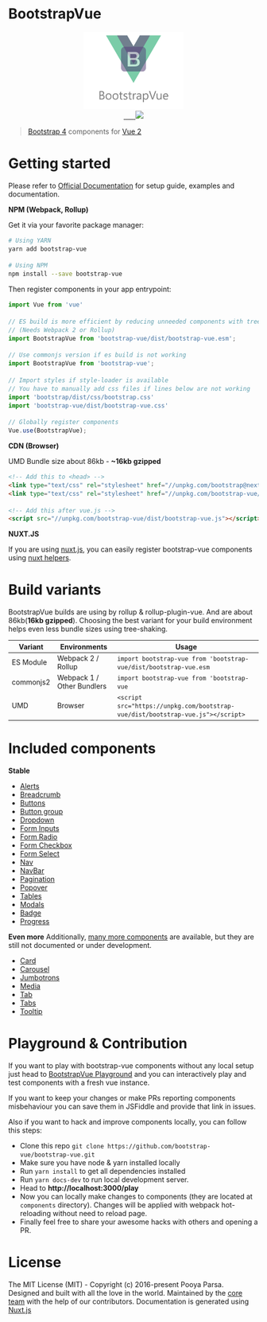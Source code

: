 # BootstrapVue

<p align="center">
<a href="https://bootstrap-vue.github.io">
    <img src="https://github.com/bootstrap-vue/bootstrap-vue/raw/master/banner.png" width="200px">
</a>
<br>
<a href="https://circleci.com/gh/bootstrap-vue/bootstrap-vue">
    <img alt="" src="https://img.shields.io/circleci/project/github/bootstrap-vue/bootstrap-vue/master.svg?style=flat-square">
</a>
<a href="https://www.npmjs.com/package/bootstrap-vue">
    <img alt="" src="https://img.shields.io/npm/dt/bootstrap-vue.svg?style=flat-square">
</a>
<a href="https://www.npmjs.com/package/bootstrap-vue">
    <img alt="" src="https://img.shields.io/npm/v/bootstrap-vue.svg?style=flat-square">
</a>
<a href="https://github.com/sindresorhus/xo">
    <img alt="" src="https://img.shields.io/badge/code_style-XO-5ed9c7.svg?style=flat-square">
</a>
<a href="https://v4-alpha.getbootstrap.com">
    <img alt="" src="https://img.shields.io/badge/bootstrap-4.0.0--alpha.6-800080.svg?style=flat-square">
</a>
<a href="https://vuejs.org">
    <img alt="" src="https://img.shields.io/badge/vue.js-2.2.x-green.svg?style=flat-square">
</a>
<a href="https://www.codacy.com/app/pi0/bootstrap-vue?utm_source=github.com&amp;utm_medium=referral&amp;utm_content=bootstrap-vue/bootstrap-vue&amp;utm_campaign=Badge_Grade">
    <img src="https://api.codacy.com/project/badge/Grade/efdefff98c8848a9b6038b164f10acc6"/>
</a>
</p>

> [Bootstrap 4](https://v4-alpha.getbootstrap.com/) components for [Vue 2](https://vuejs.org/)

# Getting started
Please refer to [Official Documentation](https://bootstrap-vue.github.io) for setup guide, examples and documentation.

**NPM (Webpack, Rollup)**

Get it via your favorite package manager:
```bash
# Using YARN
yarn add bootstrap-vue

# Using NPM
npm install --save bootstrap-vue
```

Then register components in your app entrypoint:
```js
import Vue from 'vue'

// ES build is more efficient by reducing unneeded components with tree-shaking.
// (Needs Webpack 2 or Rollup)
import BootstrapVue from 'bootstrap-vue/dist/bootstrap-vue.esm';

// Use commonjs version if es build is not working
import BootstrapVue from 'bootstrap-vue';

// Import styles if style-loader is available
// You have to manually add css files if lines below are not working
import 'bootstrap/dist/css/bootstrap.css'
import 'bootstrap-vue/dist/bootstrap-vue.css'

// Globally register components
Vue.use(BootstrapVue);
```

**CDN (Browser)**

UMD Bundle size about 86kb - <strong>~16kb gzipped</strong>

```html
<!-- Add this to <head> -->
<link type="text/css" rel="stylesheet" href="//unpkg.com/bootstrap@next/dist/css/bootstrap.min.css"/>
<link type="text/css" rel="stylesheet" href="//unpkg.com/bootstrap-vue/dist/bootstrap-vue.css"/>

<!-- Add this after vue.js -->
<script src="//unpkg.com/bootstrap-vue/dist/bootstrap-vue.js"></script>
```

**NUXT.JS**

If you are using [nuxt.js](https://github.com/nuxt/nuxt.js), you can easily register bootstrap-vue components using [nuxt helpers](https://github.com/fandogh/nuxt-helpers).

# Build variants
BootstrapVue builds are using by rollup & rollup-plugin-vue. And are about 86kb(**16kb gzipped**). 
Choosing the best variant for your build environment helps even less bundle sizes using tree-shaking.

Variant     | Environments                 | Usage
------------|------------------------------|------------------------------------------------------------------------
ES Module   | Webpack 2 / Rollup           | `import bootstrap-vue from 'bootstrap-vue/dist/bootstrap-vue.esm`
commonjs2   | Webpack 1 / Other Bundlers   | `import bootstrap-vue from 'bootstrap-vue`
UMD         | Browser                      | `<script src="https://unpkg.com/bootstrap-vue/dist/bootstrap-vue.js"></script>`

# Included components

**Stable**

- [Alerts](https://bootstrap-vue.github.io/docs/components/alerts)
- [Breadcrumb](https://bootstrap-vue.github.io/docs/components/breadcrumb)
- [Buttons](https://bootstrap-vue.github.io/docs/components/buttons)
- [Button group](https://bootstrap-vue.github.io/docs/components/button-group)
- [Dropdown](https://bootstrap-vue.github.io/docs/components/dropdowns)
- [Form Inputs](https://bootstrap-vue.github.io/docs/components/form-inputs)
- [Form Radio](https://bootstrap-vue.github.io/docs/components/form-radio)
- [Form Checkbox](https://bootstrap-vue.github.io/docs/components/form-checkbox)
- [Form Select](https://bootstrap-vue.github.io/docs/components/form-select)
- [Nav](https://bootstrap-vue.github.io/docs/components/nav)
- [NavBar](https://bootstrap-vue.github.io/docs/components/navbar)
- [Pagination](https://bootstrap-vue.github.io/docs/components/pagination)
- [Popover](https://bootstrap-vue.github.io/docs/components/popover)
- [Tables](https://bootstrap-vue.github.io/docs/components/tables)
- [Modals](https://github.com/bootstrap-vue/bootstrap-vue/blob/master/components/modal.vue)
- [Badge](https://github.com/bootstrap-vue/bootstrap-vue/blob/master/components/badge.vue)
- [Progress](https://github.com/bootstrap-vue/bootstrap-vue/blob/master/components/progress.vue)

**Even more**
Additionally, [many more components](https://github.com/bootstrap-vue/bootstrap-vue/tree/master/components)
are available, but they are still not documented or under development.
 
- [Card](https://github.com/bootstrap-vue/bootstrap-vue/blob/master/components/card.vue)
- [Carousel](https://github.com/bootstrap-vue/bootstrap-vue/blob/master/components/carousel.vue)
- [Jumbotrons](https://github.com/bootstrap-vue/bootstrap-vue/blob/master/components/carousel.vue)
- [Media](https://github.com/bootstrap-vue/bootstrap-vue/blob/master/components/media.vue)
- [Tab](https://github.com/bootstrap-vue/bootstrap-vue/blob/master/components/tab.vue) 
- [Tabs](https://github.com/bootstrap-vue/bootstrap-vue/blob/master/components/tabs.vue)
- [Tooltip](https://github.com/bootstrap-vue/bootstrap-vue/blob/master/components/tooltip.vue)

# Playground & Contribution
If you want to play with bootstrap-vue components without any local setup just head to
[BootstrapVue Playground](https://bootstrap-vue.github.io/play) and you can interactively play and test components with a fresh vue instance.

If you want to keep your changes or make PRs reporting components misbehaviour you can save them in JSFiddle and provide that link in issues. 

Also if you want to hack and improve components locally, you can follow this steps:
- Clone this repo `git clone https://github.com/bootstrap-vue/bootstrap-vue.git`
- Make sure you have node & yarn installed locally
- Run `yarn install` to get all dependencies installed
- Run `yarn docs-dev` to run local development server.
- Head to **http://localhost:3000/play**
- Now you can locally make changes to components (they are located at `components` directory). 
  Changes will be applied with webpack hot-reloading without need to reload page.
- Finally feel free to share your awesome hacks with others and opening a PR.

# License
The MIT License (MIT) - Copyright (c) 2016-present Pooya Parsa.   
Designed and built with all the love in the world.
Maintained by the [core team](https://github.com/orgs/bootstrap-vue/people) with the help of our contributors.
Documentation is generated using [Nuxt.js](https://nuxtjs.org)